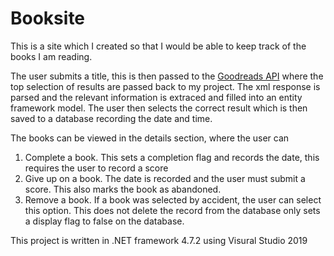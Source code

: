 # Booksite

This is a site which I created so that I would be able to keep track of the books I am reading.

The user submits a title, this is then passed to the [Goodreads API](https://www.goodreads.com/api/index "A link to the goodreads API documentation")
where the top selection of results are passed back to my project. The xml response is parsed and the relevant information is extraced and filled 
into an entity framework model. The user then selects the correct result which is then saved to a database recording the date and time.

The books can be viewed in the details section, where the user can 
1. Complete a book. This sets a completion flag and records the date, this requires the user to record a score
2. Give up on a book. The date is recorded and the user must submit a score. This also marks the book as abandoned.
3. Remove a book. If a book was selected by accident, the user can select this option. This does not delete the record from the database only sets a display flag to false on the database.


This project is written in .NET framework 4.7.2 using Visural Studio 2019 
